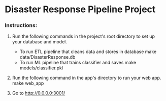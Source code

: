 # Disaster Response Pipeline Project

### Instructions:
1. Run the following commands in the project's root directory to set up your database and model.

    - To run ETL pipeline that cleans data and stores in database
        make data/DisasterResponse.db
    - To run ML pipeline that trains classifier and saves
        make models/classifier.pkl

2. Run the following command in the app's directory to run your web app.
    make web_app

3. Go to http://0.0.0.0:3001/
